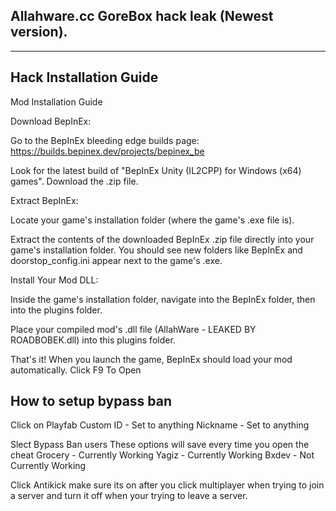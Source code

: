 ## Allahware.cc GoreBox hack leak (Newest version).  

***

## Hack Installation Guide

Mod Installation Guide

Download BepInEx:

Go to the BepInEx bleeding edge builds page: https://builds.bepinex.dev/projects/bepinex_be

Look for the latest build of "BepInEx Unity (IL2CPP) for Windows (x64) games". Download the .zip file.

Extract BepInEx:

Locate your game's installation folder (where the game's .exe file is).

Extract the contents of the downloaded BepInEx .zip file directly into your game's installation folder. You should see new folders like BepInEx and doorstop_config.ini appear next to the game's .exe.

Install Your Mod DLL:

Inside the game's installation folder, navigate into the BepInEx folder, then into the plugins folder.

Place your compiled mod's .dll file (AllahWare - LEAKED BY ROADBOBEK.dll) into this plugins folder.

That's it! When you launch the game, BepInEx should load your mod automatically. Click F9 To Open



## How to setup bypass ban
Click on Playfab
Custom ID - Set to anything
Nickname - Set to anything

Slect Bypass Ban users These options will save every time you open the cheat
Grocery - Currently Working
Yagiz - Currently Working
Bxdev - Not Currently Working

Click Antikick make sure its on after you click multiplayer when trying to join a server and turn it off when your trying to leave a server.


